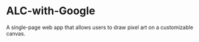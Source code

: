# ALC-with-Google
A single-page web app that allows users to draw pixel art on a customizable canvas.
